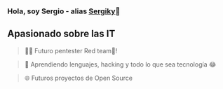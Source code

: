 ### Hola, soy Sergio - alias [Sergiky](https://sergiky.github.io)👋

## Apasionado sobre las IT
> 👨‍💻 Futuro pentester Red team🔴!

> 🧠 Aprendiendo lenguajes, hacking y todo lo que sea tecnología 😂

> 🌐 Futuros proyectos de Open Source
